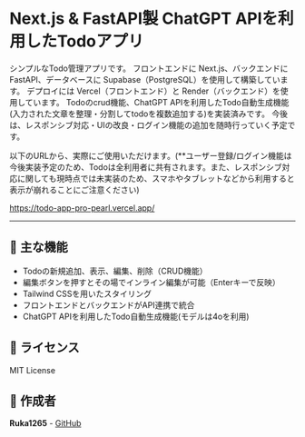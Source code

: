 # Next.js & FastAPI製 ChatGPT APIを利用したTodoアプリ

シンプルなTodo管理アプリです。 
フロントエンドに Next.js、バックエンドに FastAPI、データベースに Supabase（PostgreSQL）を使用して構築しています。
デプロイには Vercel（フロントエンド）と Render（バックエンド）を使用しています。
Todoのcrud機能、ChatGPT APIを利用したTodo自動生成機能 (入力された文章を整理・分割してtodoを複数追加する)を実装済みです。
今後は、レスポンシブ対応・UIの改良・ログイン機能の追加を随時行っていく予定です。

以下のURLから、実際にご使用いただけます。(**ユーザー登録/ログイン機能は今後実装予定のため、Todoは全利用者に共有されます。また、レスポンシブ対応に関しても現時点では未実装のため、スマホやタブレットなどから利用すると表示が崩れることにご注意ください)

https://todo-app-pro-pearl.vercel.app/

---

## 🔧 主な機能

- Todoの新規追加、表示、編集、削除（CRUD機能）
- 編集ボタンを押すとその場でインライン編集が可能（Enterキーで反映）
- Tailwind CSSを用いたスタイリング
- フロントエンドとバックエンドがAPI連携で統合
- ChatGPT APIを利用したTodo自動生成機能(モデルは4oを利用)

## 📝 ライセンス

MIT License

## 👤 作成者

**Ruka1265** - [GitHub](https://github.com/Ruka1265)
